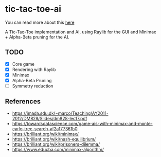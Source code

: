 # tic-tac-toe-ai

You can read more about this [here](https://simo.sh/projects/tic-tac-toe-ai)

A Tic-Tac-Toe implementation and AI, using Raylib for the GUI and Minimax + Alpha-Beta pruning for the AI.

## TODO

- [x] Core game
- [x] Rendering with Raylib
- [x] Minimax
- [x] Alpha-Beta Pruning
- [ ] Symmetry reduction

## References

- <https://imada.sdu.dk/~marco/Teaching/AY2011-2012/DM828/Slides/dm828-lec17.pdf>
- <https://towardsdatascience.com/game-ais-with-minimax-and-monte-carlo-tree-search-af2a177361b0>
- <https://brilliant.org/wiki/minimax/>
- <https://brilliant.org/wiki/nash-equilibrium/>
- <https://brilliant.org/wiki/prisoners-dilemma/>
- <https://www.educba.com/minimax-algorithm/>
